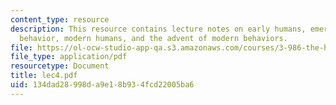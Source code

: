 ```yaml
---
content_type: resource
description: This resource contains lecture notes on early humans, emerging cultural
  behavior, modern humans, and the advent of modern behaviors.
file: https://ol-ocw-studio-app-qa.s3.amazonaws.com/courses/3-986-the-human-past-introduction-to-archaeology-fall-2006/134dad28998da9e18b934fcd22005ba6_lec4.pdf
file_type: application/pdf
resourcetype: Document
title: lec4.pdf
uid: 134dad28-998d-a9e1-8b93-4fcd22005ba6
---
```

